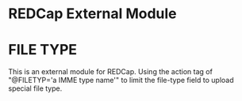 # REDCap External Module
# FILE TYPE 
This is an external module for REDCap. Using the action tag of "@FILETYP='a IMME type name'" to limit the file-type field to upload special file type.
